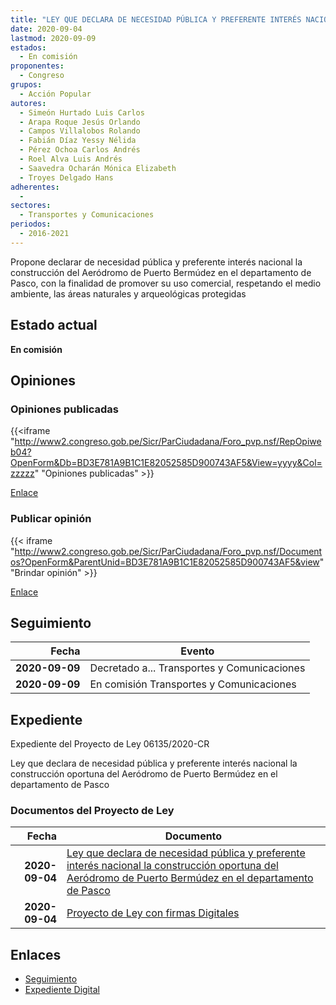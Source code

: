```yaml
---
title: "LEY QUE DECLARA DE NECESIDAD PÚBLICA Y PREFERENTE INTERÉS NACIONAL LA CONSTRUCCIÓN OPORTUNA DEL AERÓDROMO DE PUERTO BERMÚDEZ EN EL DEPARTAMENTO DE PASCO"
date: 2020-09-04
lastmod: 2020-09-09
estados: 
  - En comisión
proponentes: 
  - Congreso
grupos: 
  - Acción Popular
autores: 
  - Simeón Hurtado Luis Carlos
  - Arapa Roque Jesús Orlando
  - Campos Villalobos Rolando
  - Fabián Díaz Yessy Nélida
  - Pérez Ochoa Carlos Andrés
  - Roel Alva Luis Andrés
  - Saavedra Ocharán Mónica Elizabeth
  - Troyes Delgado Hans
adherentes: 
  - 
sectores: 
  - Transportes y Comunicaciones
periodos: 
  - 2016-2021
---
```


Propone declarar de necesidad pública y preferente interés nacional la construcción del Aeródromo de Puerto Bermúdez en el departamento de Pasco, con la finalidad de promover su uso comercial, respetando el medio ambiente, las áreas naturales y arqueológicas protegidas


## Estado actual

**En comisión**

## Opiniones

### Opiniones publicadas

{{<iframe "http://www2.congreso.gob.pe/Sicr/ParCiudadana/Foro_pvp.nsf/RepOpiweb04?OpenForm&Db=BD3E781A9B1C1E82052585D900743AF5&View=yyyy&Col=zzzzz" "Opiniones publicadas" >}}

[Enlace](http://www2.congreso.gob.pe/Sicr/ParCiudadana/Foro_pvp.nsf/RepOpiweb04?OpenForm&Db=BD3E781A9B1C1E82052585D900743AF5&View=yyyy&Col=zzzzz)
### Publicar opinión

{{< iframe "http://www2.congreso.gob.pe/Sicr/ParCiudadana/Foro_pvp.nsf/Documentos?OpenForm&ParentUnid=BD3E781A9B1C1E82052585D900743AF5&view" "Brindar opinión" >}}

[Enlace](http://www2.congreso.gob.pe/Sicr/ParCiudadana/Foro_pvp.nsf/Documentos?OpenForm&ParentUnid=BD3E781A9B1C1E82052585D900743AF5&view)

## Seguimiento

| Fecha | Evento |
|------:|--------|
| **2020-09-09** | Decretado a... Transportes y Comunicaciones|
| **2020-09-09** | En comisión Transportes y Comunicaciones|


## Expediente

Expediente del Proyecto de Ley 06135/2020-CR

Ley que declara de necesidad pública y preferente interés nacional la construcción oportuna del Aeródromo de Puerto Bermúdez en el departamento de Pasco


### Documentos del Proyecto de Ley

| Fecha | Documento |
|------:|--------|
| **2020-09-04** | [Ley que declara de necesidad pública y preferente interés nacional la construcción oportuna del Aeródromo de Puerto Bermúdez en el departamento de Pasco](http://www.leyes.congreso.gob.pe/Documentos/2016_2021/Proyectos_de_Ley_y_de_Resoluciones_Legislativas/PL06135-20200904.pdf) |
| **2020-09-04** | [Proyecto de Ley con firmas Digitales](http://www.leyes.congreso.gob.pe/Documentos/2016_2021/Proyectos_de_Ley_y_de_Resoluciones_Legislativas/Proyectos_Firmas_digitales/PL06135.pdf) |

## Enlaces 

- [Seguimiento](http://www2.congreso.gob.pe/Sicr/TraDocEstProc/CLProLey2016.nsf/f7fff46988ca05b1052578e100829cc7/9125c9848b479e32052585da00148ec2?OpenDocument)
- [Expediente Digital](http://www2.congreso.gob.pe/Sicr/TraDocEstProc/CLProLey2016.nsf/f7fff46988ca05b1052578e100829cc7/9125c9848b479e32052585da00148ec2?OpenDocument&Click=05257FB7005EB655.eb71d0cf91d8294e05256cdf006b5706/$Body/0.1C6C)

